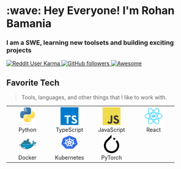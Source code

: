 <h1 align="left" id="tremblonx1-title">:wave: Hey Everyone! I'm Rohan Bamania</h1>
<h3 align="left">I am a SWE, learning new toolsets and building exciting projects </h3>

<p align="left">
  <a href="https://github.com/tremblonx1/tremblonx1">
  </a>
  <a href="https://reddit.com/u/tremblonx">
    <img alt="Reddit User Karma" src="https://img.shields.io/reddit/user-karma/combined/tremblonx?label=karma&logo=reddit">
  </a>
  <a href="https://github.com/tremblonx1?tab=followers">
    <img alt="GitHub followers" src="https://img.shields.io/github/followers/tremblonx1?color=green&logo=github">
  </a>
  <a href="https://github.com/abhisheknaiidu/awesome-github-profile-readme">
    <img alt="Awesome" src="https://awesome.re/mentioned-badge.svg">
  </a>
  
<h2 align="left" id="tremblonx1-tech">Favorite Tech</h2>

> Tools, languages, and other things that I like to work with.


<table>
  <tr>
    <td align="center" width="96">
      <a href="#tremblonx1-tech">
        <img src="./img/python-original.svg" width="48" height="48" alt="Python" />
      </a>
      <br>Python
    </td>
    <td align="center" width="96">
      <a href="#tremblonx1-tech">
        <img src="./img/typescript-original.svg" width="48" height="48" alt="TypeScript" />
      </a>
      <br>TypeScript
    </td>
    <td align="center" width="96">
      <a href="#tremblonx1-tech">
        <img src="./img/javascript-original.svg" width="48" height="48" alt="JavaScript" />
      </a>
      <br>JavaScript
    </td>
    <td align="center" width="96">
      <a href="#tremblonx1-tech" >
        <img src="./img/react-original.svg" width="48" height="48" alt="React" />
      </a>
      <br>React
    </td>
  </tr>
  <tr>
    <td align="center" width="96"> 
      <a href="#tremblonx1-tech" >
        <img src="./img/docker-original.svg" width="48" height="48" alt="Docker" />
      </a>
      <br>Docker
    </td>
    <td align="center" width="96">
      <a href="#tremblonx1-tech" >
        <img src="https://raw.githubusercontent.com/cncf/artwork/master/projects/kubernetes/icon/color/kubernetes-icon-color.svg" width="48" height="48" alt="Kubernetes" />
      </a>
      <br>Kubernetes
    <td align="center" width="96">
      <a href="#tremblonx1-tech" >
        <img src="./img/pytorch.svg" width="48" height="48" alt="PyTorch" />
      </a>
      <br>PyTorch
    
  </tr>
</table>

